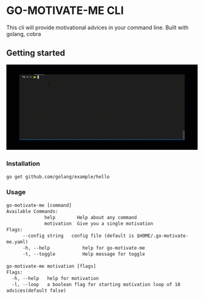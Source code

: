 # GO-MOTIVATE-ME CLI

This cli will provide motivational advices in your command line. Built with
golang, cobra

## Getting started

![Motivate-me demo GIF](demo/go-motivate-me-demo.gif)

### Installation

    go get github.com/golang/example/hello

### Usage

    go-motivate-me [command]
    Available Commands:
    			  help        Help about any command
    			  motivation  Give you a single motivation
    Flags:
          --config string   config file (default is $HOME/.go-motivate-me.yaml)
    	  -h, --help            help for go-motivate-me
    	  -t, --toggle          Help message for toggle

    go-motivate-me motivation [flags]
    Flags:
      -h, --help   help for motivation
      -l, --loop   a boolean flag for starting motivation loop of 10 advices(default false)
